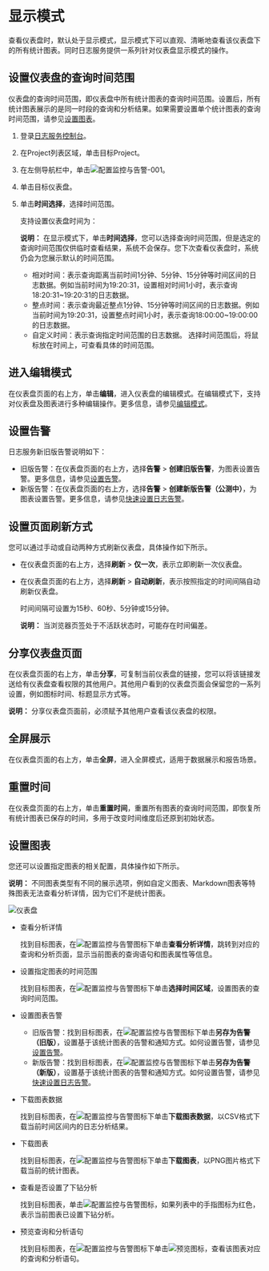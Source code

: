 # 显示模式

查看仪表盘时，默认处于显示模式，显示模式下可以直观、清晰地查看该仪表盘下的所有统计图表。同时日志服务提供一系列针对仪表盘显示模式的操作。

## 设置仪表盘的查询时间范围

仪表盘的查询时间范围，即仪表盘中所有统计图表的查询时间范围。设置后，所有统计图表展示的是同一时段的查询和分析结果。如果需要设置单个统计图表的查询时间范围，请参见[设置图表](#section_wwk_b5k_kgb)。

1.  登录[日志服务控制台](https://sls.console.aliyun.com)。

2.  在Project列表区域，单击目标Project。

3.  在左侧导航栏中，单击![配置监控与告警-001](https://static-aliyun-doc.oss-accelerate.aliyuncs.com/assets/img/zh-CN/2453749951/p104975.png)。

4.  单击目标仪表盘。

5.  单击**时间选择**，选择时间范围。

    支持设置仪表盘时间为：

    **说明：** 在显示模式下，单击**时间选择**，您可以选择查询时间范围，但是选定的查询时间范围仅供临时查看结果，系统不会保存。您下次查看仪表盘时，系统仍会为您展示默认的时间范围。

    -   相对时间：表示查询距离当前时间1分钟、5分钟、15分钟等时间区间的日志数据。例如当前时间为19:20:31，设置相对时间1小时，表示查询18:20:31~19:20:31的日志数据。
    -   整点时间：表示查询最近整点1分钟、15分钟等时间区间的日志数据。例如当前时间为19:20:31，设置整点时间1小时，表示查询18:00:00~19:00:00的日志数据。
    -   自定义时间：表示查询指定时间范围的日志数据。
    选择时间范围后，将鼠标放在时间上，可查看具体的时间范围。


## 进入编辑模式

在仪表盘页面的右上方，单击**编辑**，进入仪表盘的编辑模式。在编辑模式下，支持对仪表盘及图表进行多种编辑操作。更多信息，请参见[编辑模式](/intl.zh-CN/可视化与告警/仪表盘/编辑模式.md)。

## 设置告警

日志服务新旧版告警说明如下：

-   旧版告警：在仪表盘页面的右上方，选择**告警** \> **创建旧版告警**，为图表设置告警。更多信息，请参见[设置告警](/intl.zh-CN/可视化与告警/告警/设置告警.md)。
-   新版告警：在仪表盘页面的右上方，选择**告警** \> **创建新版告警（公测中）**，为图表设置告警。更多信息，请参见[快速设置日志告警]()。

## 设置页面刷新方式

您可以通过手动或自动两种方式刷新仪表盘，具体操作如下所示。

-   在仪表盘页面的右上方，选择**刷新** \> **仅一次**，表示立即刷新一次仪表盘。
-   在仪表盘页面的右上方，选择**刷新** \> **自动刷新**，表示按照指定的时间间隔自动刷新仪表盘。

    时间间隔可设置为15秒、60秒、5分钟或15分钟。

    **说明：** 当浏览器页签处于不活跃状态时，可能存在时间偏差。


## 分享仪表盘页面

在仪表盘页面的右上方，单击**分享**，可复制当前仪表盘的链接，您可以将该链接发送给有仪表盘查看权限的其他用户。其他用户看到的仪表盘页面会保留您的一系列设置，例如图标时间、标题显示方式等。

**说明：** 分享仪表盘页面前，必须赋予其他用户查看该仪表盘的权限。

## 全屏展示

在仪表盘页面的右上方，单击**全屏**，进入全屏模式，适用于数据展示和报告场景。

## 重置时间

在仪表盘页面的右上方，单击**重置时间**，重置所有图表的查询时间范围，即恢复所有统计图表已保存的时间，多用于改变时间维度后还原到初始状态。

## 设置图表

您还可以设置指定图表的相关配置，具体操作如下所示。

**说明：** 不同图表类型有不同的展示选项，例如自定义图表、Markdown图表等特殊图表无法查看分析详情，因为它们不是统计图表。

![仪表盘](https://static-aliyun-doc.oss-accelerate.aliyuncs.com/assets/img/zh-CN/7702280261/p36996.png)

-   查看分析详情

    找到目标图表，在![配置监控与告警](https://static-aliyun-doc.oss-accelerate.aliyuncs.com/assets/img/zh-CN/2453749951/p104976.png)图标下单击**查看分析详情**，跳转到对应的查询和分析页面，显示当前图表的查询语句和图表属性等信息。

-   设置指定图表的时间范围

    找到目标图表，在![配置监控与告警](https://static-aliyun-doc.oss-accelerate.aliyuncs.com/assets/img/zh-CN/2453749951/p104976.png)图标下单击**选择时间区域**，设置图表的查询时间范围。

-   设置图表告警
    -   旧版告警：找到目标图表，在![配置监控与告警](https://static-aliyun-doc.oss-accelerate.aliyuncs.com/assets/img/zh-CN/2453749951/p104976.png)图标下单击**另存为告警（旧版）**，设置基于该统计图表的告警和通知方式。如何设置告警，请参见[设置告警](/intl.zh-CN/可视化与告警/告警/设置告警.md)。
    -   新版告警：找到目标图表，在![配置监控与告警](https://static-aliyun-doc.oss-accelerate.aliyuncs.com/assets/img/zh-CN/2453749951/p104976.png)图标下单击**另存为告警（新版）**，设置基于该统计图表的告警和通知方式。如何设置告警，请参见[快速设置日志告警]()。
-   下载图表数据

    找到目标图表，在![配置监控与告警](https://static-aliyun-doc.oss-accelerate.aliyuncs.com/assets/img/zh-CN/2453749951/p104976.png)图标下单击**下载图表数据**，以CSV格式下载当前时间区间内的日志分析结果。

-   下载图表

    找到目标图表，在![配置监控与告警](https://static-aliyun-doc.oss-accelerate.aliyuncs.com/assets/img/zh-CN/2453749951/p104976.png)图标下单击**下载图表**，以PNG图片格式下载当前的统计图表。

-   查看是否设置了下钻分析

    找到目标图表，单击![配置监控与告警](https://static-aliyun-doc.oss-accelerate.aliyuncs.com/assets/img/zh-CN/2453749951/p104976.png)图标，如果列表中的手指图标为红色，表示当前图表已设置下钻分析。

-   预览查询和分析语句

    找到目标图表，在![配置监控与告警](https://static-aliyun-doc.oss-accelerate.aliyuncs.com/assets/img/zh-CN/2453749951/p104976.png)图标下单击![预览](https://static-aliyun-doc.oss-accelerate.aliyuncs.com/assets/img/zh-CN/9092866951/p111641.png)图标，查看该图表对应的查询和分析语句。


